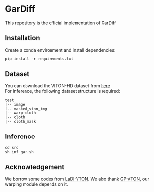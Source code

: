 # GarDiff
This repository is the official implementation of GarDiff
## Installation
Create a conda environment and install dependencies:
```
pip install -r requirements.txt
```
## Dataset
You can download the VITON-HD dataset from [here](https://github.com/xiezhy6/GP-VTON) <br>
For inference, the following dataset structure is required: <br>
```
test
|-- image
|-- masked_vton_img 
|-- warp-cloth
|-- cloth
|-- cloth_mask
```
## Inference
```
cd src
sh inf_gar.sh
```
## Acknowledgement
We borrow some codes from [LaDI-VTON](https://github.com/miccunifi/ladi-vton). We also thank [GP-VTON](https://github.com/xiezhy6/GP-VTON), our warping module depends on it.
